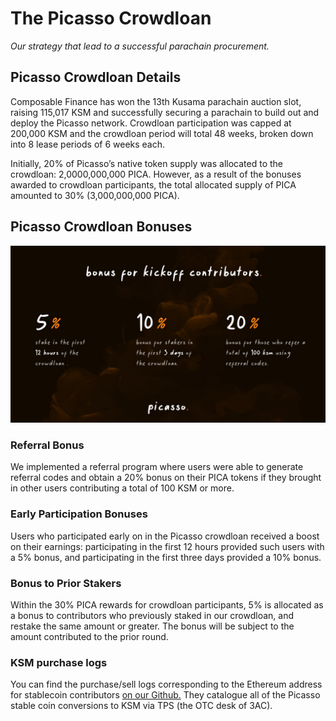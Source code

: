 # The Picasso Crowdloan
*Our strategy that lead to a successful parachain procurement.*

## Picasso Crowdloan Details

Composable Finance has won the 13th Kusama parachain auction slot, raising 115,017 KSM and successfully securing a parachain to build out and deploy the Picasso network. 
Crowdloan participation was capped at 200,000 KSM and the crowdloan period will total 48 weeks, broken down into 8 lease periods of 6 weeks each.
 
Initially, 20% of Picasso’s native token supply was allocated to the crowdloan: 2,0000,000,000 PICA. However, as a result of the bonuses awarded to crowdloan participants, the total allocated supply of PICA amounted to 30% (3,000,000,000 PICA).

## Picasso Crowdloan Bonuses


![picasso_contributor_bonus](./contributor-bonus.png)

### Referral Bonus

We implemented a referral program where users were able to generate referral codes and obtain a 20% bonus on their PICA tokens if they brought in other users contributing a total of 100 KSM or more.

### Early Participation Bonuses

Users who participated early on in the Picasso crowdloan received a boost on their earnings: participating in the first 12 hours provided such users with a 5% bonus, and participating in the first three days provided a 10% bonus.

### Bonus to Prior Stakers

Within the 30% PICA rewards for crowdloan participants, 5% is allocated as a bonus to contributors who previously staked in our crowdloan, and restake the same amount or greater. 
The bonus will be subject to the amount contributed to the prior round.

### KSM purchase logs

You can find the purchase/sell logs corresponding to the Ethereum address for stablecoin contributors
[on our Github.](https://github.com/ComposableFi/composable/tree/main/docs/docs/parachains/picasso/crowdloan-contributors/crowdloan-logs.csv) They catalogue all of the Picasso stable coin conversions to KSM via TPS (the OTC desk of 3AC).
